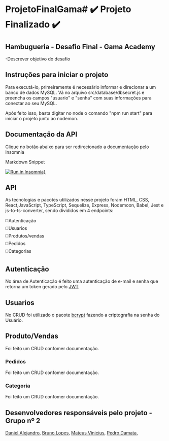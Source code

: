 # ProjetoFinalGama# :heavy_check_mark: Projeto Finalizado :heavy_check_mark:

## Hambugueria - Desafio Final - Gama Academy

-Descrever objetivo do desafio

## Instruções para iniciar o projeto

Para executá-lo, primeiramente é necessário informar e direcionar a um banco de dados MySQL. Vá no arquivo src/database/dbsecret.js e preencha os campos "usuario" e "senha" com suas informações para conectar ao seu MySQL. 

Após feito isso, basta digitar no node o comando "npm run start" para iniciar o projeto junto ao nodemon.

## Documentação da API

Clique no botão abaixo para ser redirecionado a documentação pelo Insomnia

Markdown Snippet

[![Run in Insomnia}](https://insomnia.rest/images/run.svg)](https://insomnia.rest/run/?label=Gama_Desafio_Final&uri=)

## API

As tecnologias e pacotes utilizados nesse projeto foram HTML, CSS, React,JavaScript, TypeScript, Sequelize, Express, Nodemoon, Babel, Jest e js-to-ts-converter, sendo divididos em 4 endpoints:

:white_medium_square:Autenticação<br>
:white_medium_square:Usuarios<br>
:white_medium_square:Produtos/vendas<br>
:white_medium_square:Pedidos<br>
:white_medium_square:Categorias<br>

## Autenticação

No área de Autenticação é feito uma autenticação de e-mail e senha que retorna um token gerado pelo [JWT](https://www.npmjs.com/package/jsonwebtoken)

## Usuarios

No CRUD foi utilizado o pacote [bcrypt](https://www.npmjs.com/package/bcrypt) fazendo a criptografia na senha do Usuário.

## Produto/Vendas

Foi feito um CRUD confomer documentação.

### Pedidos

Foi feito um CRUD confomer documentação.

### Categoria

Foi feito um CRUD confomer documentação.

## Desenvolvedores responsáveis pelo projeto - Grupo nº 2
  
[Daniel Alejandro](https://github.com/FullDevDaniel), 
[Bruno Lopes](https://github.com/FullDevDaniel),
[Mateus Vinicius](https://github.com/FullDevDaniel),
[Pedro Damata](https://github.com/FullDevDaniel),

